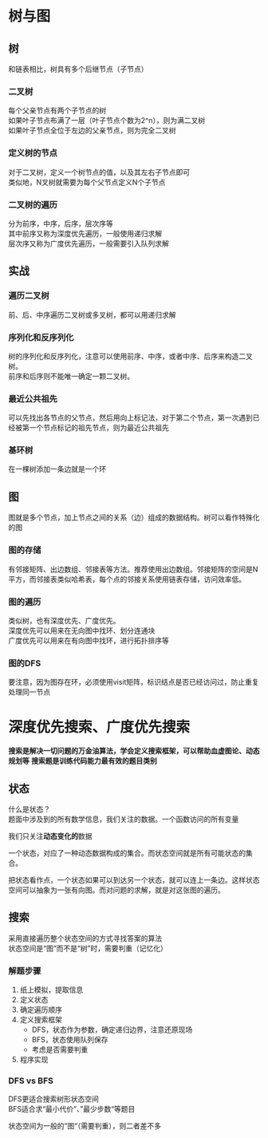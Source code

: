 # 树与图

## 树
和链表相比，树具有多个后继节点（子节点）

### 二叉树
每个父亲节点有两个子节点的树  
如果叶子节点布满了一层（叶子节点个数为2^n），则为满二叉树  
如果叶子节点全位于左边的父亲节点，则为完全二叉树

### 定义树的节点
对于二叉树，定义一个树节点的值，以及其左右子节点即可  
类似地，N叉树就需要为每个父节点定义N个子节点

### 二叉树的遍历
分为前序，中序，后序，层次序等  
其中前序又称为深度优先遍历，一般使用递归求解  
层次序又称为广度优先遍历，一般需要引入队列求解

## 实战
### 遍历二叉树
前、后、中序遍历二叉树或多叉树，都可以用递归求解

### 序列化和反序列化
树的序列化和反序列化，注意可以使用前序、中序，或者中序、后序来构造二叉树。  
前序和后序则不能唯一确定一颗二叉树。

### 最近公共祖先
可以先找出各节点的父节点，然后用向上标记法，对于第二个节点，第一次遇到已经被第一个节点标记的祖先节点，则为最近公共祖先

### 基环树
在一棵树添加一条边就是一个环

## 图
图就是多个节点，加上节点之间的关系（边）组成的数据结构。树可以看作特殊化的图

### 图的存储
有邻接矩阵、出边数组、邻接表等方法。推荐使用出边数组。邻接矩阵的空间是N平方，而邻接表类似哈希表，每个点的邻接关系使用链表存储，访问效率低。  

### 图的遍历
类似树，也有深度优先、广度优先。  
深度优先可以用来在无向图中找环、划分连通块  
广度优先可以用来在有向图中找环，进行拓扑排序等  

### 图的DFS
要注意，因为图存在环，必须使用visit矩阵，标识结点是否已经访问过，防止重复处理同一节点  

# 深度优先搜索、广度优先搜索
**搜索是解决一切问题的万金油算法，学会定义搜索框架，可以帮助血虚图论、动态规划等**
**搜索题是训练代码能力最有效的题目类别**

## 状态
什么是状态？  
题面中涉及到的所有数学信息，我们关注的数据。一个函数访问的所有变量

我们只关注**动态变化的**数据

一个状态，对应了一种动态数据构成的集合。而状态空间就是所有可能状态的集合。  

把状态看作点，一个状态如果可以到达另一个状态，就可以连上一条边。这样状态空间可以抽象为一张有向图。而对问题的求解，就是对这张图的遍历。


## 搜索

采用直接遍历整个状态空间的方式寻找答案的算法  
状态空间是“图”而不是“树”时，需要判重（记忆化）

### 解题步骤
1. 纸上模拟，提取信息
2. 定义状态
3. 确定遍历顺序
4. 定义搜索框架
	- DFS，状态作为参数，确定递归边界，注意还原现场
	- BFS，状态使用队列保存
	- 考虑是否需要判重
5. 程序实现

### DFS vs BFS

DFS更适合搜索树形状态空间  
BFS适合求“最小代价”、”最少步数“等题目  

状态空间为一般的”图“（需要判重），则二者差不多  